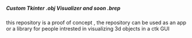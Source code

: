 ##### Custom Tkinter .obj Visualizer and soon .brep 

this repository is a proof of concept , the repository can be used as an app or a library for people intrested in visualizing 3d objects in a ctk GUI 
